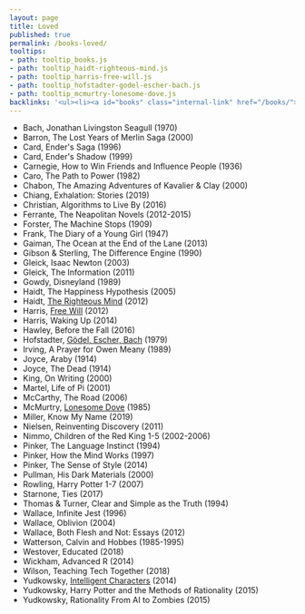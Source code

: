 ```yaml
---
layout: page
title: Loved
published: true
permalink: /books-loved/
tooltips: 
- path: tooltip_books.js
- path: tooltip_haidt-righteous-mind.js
- path: tooltip_harris-free-will.js
- path: tooltip_hofstadter-godel-escher-bach.js
- path: tooltip_mcmurtry-lonesome-dove.js
backlinks: '<ul><li><a id="books" class="internal-link" href="/books/">Books</a></li></ul>'
---
```


* Bach, Jonathan Livingston Seagull (1970)
* Barron, The Lost Years of Merlin Saga (2000)
* Card, Ender's Saga (1996)
* Card, Ender's Shadow (1999)
* Carnegie, How to Win Friends and Influence People (1936)
* Caro, The Path to Power (1982)
* Chabon, The Amazing Adventures of Kavalier & Clay (2000)
* Chiang, Exhalation: Stories (2019)
* Christian, Algorithms to Live By (2016)
* Ferrante, The Neapolitan Novels (2012-2015)
* Forster, The Machine Stops (1909)
* Frank, The Diary of a Young Girl (1947)
* Gaiman, The Ocean at the End of the Lane (2013)
* Gibson & Sterling, The Difference Engine (1990)
* Gleick, Isaac Newton (2003)
* Gleick, The Information (2011)
* Gowdy, Disneyland (1989)
* Haidt, The Happiness Hypothesis (2005)
* Haidt, <a id="haidt-righteous-mind" class="internal-link" href="/haidt-righteous-mind/">The Righteous Mind</a> (2012)
* Harris, <a id="harris-free-will" class="internal-link" href="/harris-free-will/">Free Will</a> (2012)
* Harris, Waking Up (2014)
* Hawley, Before the Fall (2016)
* Hofstadter, <a id="hofstadter-godel-escher-bach" class="internal-link" href="/hofstadter-godel-escher-bach/">Gödel, Escher, Bach</a> (1979)
* Irving, A Prayer for Owen Meany (1989)
* Joyce, Araby (1914)
* Joyce, The Dead (1914)
* King, On Writing (2000)
* Martel, Life of Pi (2001)
* McCarthy, The Road (2006)
* McMurtry, <a id="mcmurtry-lonesome-dove" class="internal-link" href="/mcmurtry-lonesome-dove/">Lonesome Dove</a> (1985)
* Miller, Know My Name (2019)
* Nielsen, Reinventing Discovery (2011)
* Nimmo, Children of the Red King 1-5 (2002-2006)
* Pinker, The Language Instinct (1994)
* Pinker, How the Mind Works (1997)
* Pinker, The Sense of Style (2014)
* Pullman, His Dark Materials (2000)
* Rowling, Harry Potter 1-7 (2007)
* Starnone, Ties (2017)
* Thomas & Turner, Clear and Simple as the Truth (1994)
* Wallace, Infinite Jest (1996)
* Wallace, Oblivion (2004)
* Wallace, Both Flesh and Not: Essays (2012)
* Watterson, Calvin and Hobbes (1985-1995)
* Westover, Educated (2018)
* Wickham, Advanced R (2014)
* Wilson, Teaching Tech Together (2018)
* Yudkowsky, [Intelligent Characters](https://yudkowsky.tumblr.com/writing) (2014)
* Yudkowsky, Harry Potter and the Methods of Rationality (2015)
* Yudkowsky, Rationality From AI to Zombies (2015)
